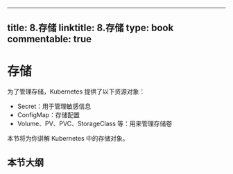 
---
title: 8.存储
linktitle: 8.存储
type: book
commentable: true
---

# 存储

为了管理存储，Kubernetes 提供了以下资源对象：

- Secret：用于管理敏感信息
- ConfigMap：存储配置
- Volume、PV、PVC、StorageClass 等：用来管理存储卷

本节将为你讲解 Kubernetes 中的存储对象。

## 本节大纲

    